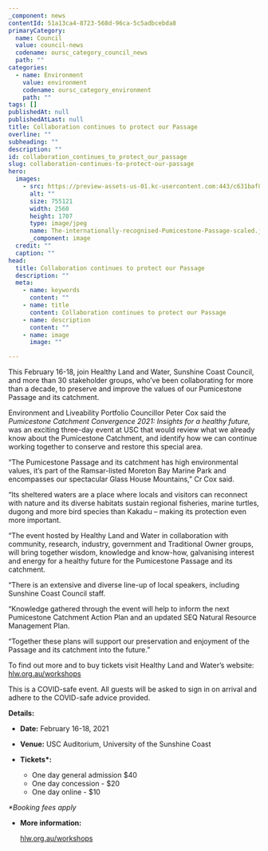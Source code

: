 ```yaml
---
_component: news
contentId: 51a13ca4-8723-568d-96ca-5c5adbcebda8
primaryCategory:
  name: Council
  value: council-news
  codename: oursc_category_council_news
  path: ""
categories:
  - name: Environment
    value: environment
    codename: oursc_category_environment
    path: ""
tags: []
publishedAt: null
publishedAtLast: null
title: Collaboration continues to protect our Passage
overline: ""
subheading: ""
description: ""
id: collaboration_continues_to_protect_our_passage
slug: collaboration-continues-to-protect-our-passage
hero:
  images:
    - src: https://preview-assets-us-01.kc-usercontent.com:443/c631baf8-1b46-001f-580c-d0001b68b4a8/5bb5b6cf-197f-4ce2-beed-a817245256e0/The-internationally-recognised-Pumicestone-Passage-scaled.jpg
      alt: ""
      size: 755121
      width: 2560
      height: 1707
      type: image/jpeg
      name: The-internationally-recognised-Pumicestone-Passage-scaled.jpg
      _component: image
  credit: ""
  caption: ""
head:
  title: Collaboration continues to protect our Passage
  description: ""
  meta:
    - name: keywords
      content: ""
    - name: title
      content: Collaboration continues to protect our Passage
    - name: description
      content: ""
    - name: image
      image: ""

---
```

This February 16-18, join Healthy Land and Water, Sunshine Coast Council, and more than 30 stakeholder groups, who’ve been collaborating for more than a decade, to preserve and improve the values of our Pumicestone Passage and its catchment.

Environment and Liveability Portfolio Councillor Peter Cox said the *Pumicestone Catchment Convergence 2021: Insights for a healthy future,* was an exciting three-day event at USC that would review what we already know about the Pumicestone Catchment, and identify how we can continue working together to conserve and restore this special area.

“The Pumicestone Passage and its catchment has high environmental values, it’s part of the Ramsar-listed Moreton Bay Marine Park and encompasses our spectacular Glass House Mountains,” Cr Cox said. 

“Its sheltered waters are a place where locals and visitors can reconnect with nature and its diverse habitats sustain regional fisheries, marine turtles, dugong and more bird species than Kakadu – making its protection even more important.

“The event hosted by Healthy Land and Water in collaboration with community, research, industry, government and Traditional Owner groups, will bring together wisdom, knowledge and know-how, galvanising interest and energy for a healthy future for the Pumicestone Passage and its catchment.

“There is an extensive and diverse line-up of local speakers, including Sunshine Coast Council staff.

“Knowledge gathered through the event will help to inform the next Pumicestone Catchment Action Plan and an updated SEQ Natural Resource Management Plan.

“Together these plans will support our preservation and enjoyment of the Passage and its catchment into the future.”

To find out more and to buy tickets visit Healthy Land and Water’s website: [hlw.org.au/workshops](https://hlw.org.au/workshops/)
&#x20; 

This is a COVID-safe event. All guests will be asked to sign in on arrival and adhere to the COVID-safe advice provided.

**Details:**

*   **Date:** February 16-18, 2021

*   **Venue:** USC Auditorium, University of the Sunshine Coast

*   **Tickets\*:**

    *   One day general admission $40
    *   One day concession - $20
    *   One day online - $10

*\*Booking fees apply*

*   **More information:**

    [hlw.org.au/workshops](https://hlw.org.au/workshops/)
